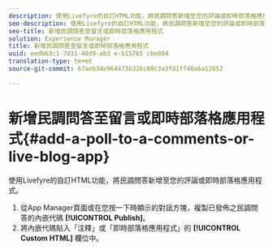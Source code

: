 ```yaml
---
description: 使用Livefyre的自訂HTML功能，將民調問答新增至您的評論或即時部落格應用程式。
seo-description: 使用Livefyre的自訂HTML功能，將民調問答新增至您的評論或即時部落格應用程式。
seo-title: 新增民調問答至留言或即時部落格應用程式
solution: Experience Manager
title: 新增民調問答至留言或即時部落格應用程式
uuid: eedb63c1-7d31-40d9-ab3 e-b15765 cbe804
translation-type: tm+mt
source-git-commit: 67aeb3de964473b326c88c3a3f81ff48a6a12652

---
```



# 新增民調問答至留言或即時部落格應用程式{#add-a-poll-to-a-comments-or-live-blog-app}

使用Livefyre的自訂HTML功能，將民調問答新增至您的評論或即時部落格應用程式。

1. 從App Manager頁面或在您按一下時顯示的對話方塊，複製已發佈之民調問答的內嵌代碼 **[!UICONTROL Publish]**。
1. 將內嵌代碼貼入「注釋」或「即時部落格應用程式」的 **[!UICONTROL Custom HTML]** 欄位中。

